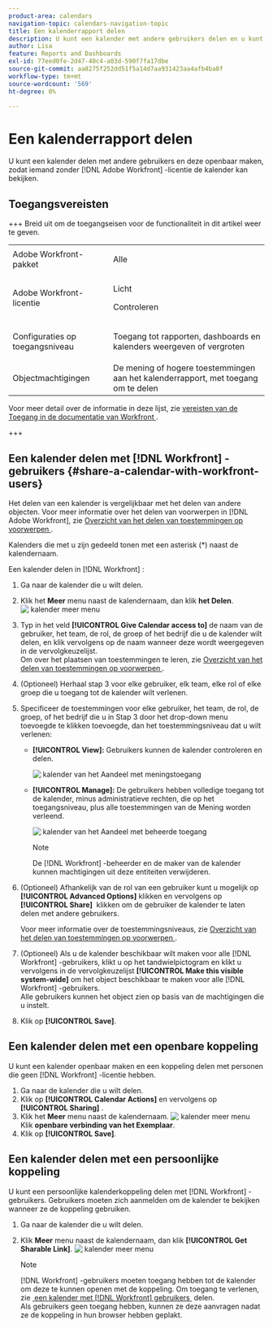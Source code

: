 ```yaml
---
product-area: calendars
navigation-topic: calendars-navigation-topic
title: Een kalenderrapport delen
description: U kunt een kalender met andere gebruikers delen en u kunt het openbaar ter beschikking stellen, toestaand iemand zonder een  [!DNL Adobe Workfront]  vergunning om het te bekijken.
author: Lisa
feature: Reports and Dashboards
exl-id: 77eed0fe-2d47-40c4-a03d-590f7fa17dbe
source-git-commit: aa8275f252dd51f5a14d7aa931423aa4afb4ba8f
workflow-type: tm+mt
source-wordcount: '569'
ht-degree: 0%

---
```


# Een kalenderrapport delen


U kunt een kalender delen met andere gebruikers en deze openbaar maken, zodat iemand zonder [!DNL Adobe Workfront] -licentie de kalender kan bekijken.

## Toegangsvereisten

+++ Breid uit om de toegangseisen voor de functionaliteit in dit artikel weer te geven.

<table style="table-layout:auto"> 
 <col> 
 </col> 
 <col> 
 </col> 
 <tbody> 
  <tr> 
   <td role="rowheader">Adobe Workfront-pakket</td> 
   <td> <p>Alle</p> </td> 
  </tr> 
  <tr> 
   <td role="rowheader">Adobe Workfront-licentie</td> 
   <td><p>Licht</p>
       <p>Controleren</p></td> 
  </tr> 
  <tr> 
   <td role="rowheader">Configuraties op toegangsniveau</td> 
   <td> <p> Toegang tot rapporten, dashboards en kalenders weergeven of vergroten</p></td> 
  </tr> 
  <tr> 
   <td role="rowheader">Objectmachtigingen</td> 
   <td>De mening of hogere toestemmingen aan het kalenderrapport, met toegang om te delen</td> 
  </tr> 
 </tbody> 
</table>

Voor meer detail over de informatie in deze lijst, zie [&#x200B; vereisten van de Toegang in de documentatie van Workfront &#x200B;](/help/quicksilver/administration-and-setup/add-users/access-levels-and-object-permissions/access-level-requirements-in-documentation.md).

+++

## Een kalender delen met [!DNL Workfront] -gebruikers {#share-a-calendar-with-workfront-users}

Het delen van een kalender is vergelijkbaar met het delen van andere objecten. Voor meer informatie over het delen van voorwerpen in [!DNL Adobe Workfront], zie [&#x200B; Overzicht van het delen van toestemmingen op voorwerpen &#x200B;](../../../workfront-basics/grant-and-request-access-to-objects/sharing-permissions-on-objects-overview.md).

Kalenders die met u zijn gedeeld tonen met een asterisk (&#42;) naast de kalendernaam.

Een kalender delen in [!DNL Workfront] :

1. Ga naar de kalender die u wilt delen.
1. Klik het **Meer** menu naast de kalendernaam, dan klik **het Delen**.
   ![&#x200B; kalender meer menu &#x200B;](assets/more-menu-calendar.png)
1. Typ in het veld **[!UICONTROL Give Calendar access to]** de naam van de gebruiker, het team, de rol, de groep of het bedrijf die u de kalender wilt delen, en klik vervolgens op de naam wanneer deze wordt weergegeven in de vervolgkeuzelijst.\
   Om over het plaatsen van toestemmingen te leren, zie [&#x200B; Overzicht van het delen van toestemmingen op voorwerpen &#x200B;](../../../workfront-basics/grant-and-request-access-to-objects/sharing-permissions-on-objects-overview.md).

1. (Optioneel) Herhaal stap 3 voor elke gebruiker, elk team, elke rol of elke groep die u toegang tot de kalender wilt verlenen.
1. Specificeer de toestemmingen voor elke gebruiker, het team, de rol, de groep, of het bedrijf die u in Stap 3 door het drop-down menu toevoegde te klikken toevoegde, dan het toestemmingsniveau dat u wilt verlenen:

   * **[!UICONTROL View]:** Gebruikers kunnen de kalender controleren en delen.

     ![&#x200B; kalender van het Aandeel met meningstoegang &#x200B;](assets/view-calendar.png)

   * **[!UICONTROL Manage]:** De gebruikers hebben volledige toegang tot de kalender, minus administratieve rechten, die op het toegangsniveau, plus alle toestemmingen van de Mening worden verleend.

     ![&#x200B; kalender van het Aandeel met beheerde toegang &#x200B;](assets/manage-calendar.png)

     >[!NOTE]
     >
     >De [!DNL Workfront] -beheerder en de maker van de kalender kunnen machtigingen uit deze entiteiten verwijderen.

1. (Optioneel) Afhankelijk van de rol van een gebruiker kunt u mogelijk op **[!UICONTROL Advanced Options]** klikken en vervolgens op **[!UICONTROL Share]** &#x200B; klikken om de gebruiker de kalender te laten delen met andere gebruikers.

   Voor meer informatie over de toestemmingsniveaus, zie [&#x200B; Overzicht van het delen van toestemmingen op voorwerpen &#x200B;](../../../workfront-basics/grant-and-request-access-to-objects/sharing-permissions-on-objects-overview.md).

1. (Optioneel) Als u de kalender beschikbaar wilt maken voor alle [!DNL Workfront] -gebruikers, klikt u op het tandwielpictogram en klikt u vervolgens in de vervolgkeuzelijst **[!UICONTROL Make this visible system-wide]** om het object beschikbaar te maken voor alle [!DNL Workfront] -gebruikers.\
   Alle gebruikers kunnen het object zien op basis van de machtigingen die u instelt.

1. Klik op **[!UICONTROL Save]**.

## Een kalender delen met een openbare koppeling

U kunt een kalender openbaar maken en een koppeling delen met personen die geen [!DNL Workfront] -licentie hebben.

1. Ga naar de kalender die u wilt delen.
1. Klik op **[!UICONTROL Calendar Actions]** en vervolgens op **[!UICONTROL Sharing]** .
1. Klik het **Meer** menu naast de kalendernaam.
   ![&#x200B; kalender meer menu &#x200B;](assets/more-menu-calendar.png)
Klik **openbare verbinding van het Exemplaar**.
1. Klik op **[!UICONTROL Save]**.

## Een kalender delen met een persoonlijke koppeling

U kunt een persoonlijke kalenderkoppeling delen met [!DNL Workfront] -gebruikers. Gebruikers moeten zich aanmelden om de kalender te bekijken wanneer ze de koppeling gebruiken.

1. Ga naar de kalender die u wilt delen.
1. Klik **Meer** menu naast de kalendernaam, dan klik **[!UICONTROL Get Sharable Link]**.
   ![&#x200B; kalender meer menu &#x200B;](assets/more-menu-calendar.png)

   >[!NOTE]
   >
   >[!DNL Workfront] -gebruikers moeten toegang hebben tot de kalender om deze te kunnen openen met de koppeling. Om toegang te verlenen, zie [&#x200B; een kalender met  [!DNL Workfront]  gebruikers &#x200B;](#share-a-calendar-with-workfront-users) delen.\
   >Als gebruikers geen toegang hebben, kunnen ze deze aanvragen nadat ze de koppeling in hun browser hebben geplakt.
